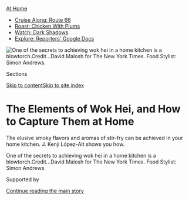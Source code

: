 <div id="app">

<div>

<div>

<div>

</div>

<div data-aria-hidden="false">

<div id="site-content" data-role="main">

<div>

<div class="css-1aor85t" style="opacity:0.000000001;z-index:-1;visibility:hidden">

<div class="css-1hqnpie">

<div class="css-epjblv">

<span class="css-17xtcya">[Food](/section/food)</span><span class="css-x15j1o">|</span><span class="css-fwqvlz">The
Elements of Wok Hei, and How to Capture Them at
Home</span>

</div>

<div class="css-k008qs">

<div class="css-1iwv8en">

<span class="css-18z7m18"></span>

<div>

</div>

</div>

<span class="css-1n6z4y">https://nyti.ms/3lTOchM</span>

<div class="css-1705lsu">

<div class="css-4xjgmj">

<div class="css-4skfbu" data-role="toolbar" data-aria-label="Social Media Share buttons, Save button, and Comments Panel with current comment count" data-testid="share-tools">

  - 
  - 
  - 
  - 
    
    <div class="css-6n7j50">
    
    </div>

  - 
  - 

</div>

</div>

</div>

</div>

</div>

</div>

<div class="css-11qgg8s">

<div id="NYT_TOP_BANNER_REGION">

<div>

<div id="maps-athome-menu" class="section css-l08pwh interactive-content interactive-size-medium">

<div class="css-17ih8de interactive-body">

<div class="at-home-nav__innerContainer">

<div class="at-home-nav__title">

[At
Home](https://www.nytimes3xbfgragh.onion/spotlight/at-home?action=click&pgtype=Article&state=default&region=TOP_BANNER&context=at_home_menu)

</div>

  - [Cruise Along:
    Route 66](https://www.nytimes3xbfgragh.onion/2020/09/07/travel/route-66.html?action=click&pgtype=Article&state=default&region=TOP_BANNER&context=at_home_menu)
  - [Roast: Chicken With
    Plums](https://www.nytimes3xbfgragh.onion/2020/09/04/dining/sheet-pan-chicken.html?action=click&pgtype=Article&state=default&region=TOP_BANNER&context=at_home_menu)
  - [Watch: Dark
    Shadows](https://www.nytimes3xbfgragh.onion/2020/09/04/arts/television/dark-shadows-stream.html?action=click&pgtype=Article&state=default&region=TOP_BANNER&context=at_home_menu)
  - [Explore: Reporters' Google
    Docs](https://www.nytimes3xbfgragh.onion/interactive/2020/at-home/even-more-reporters-editors-diaries-lists-recommendations.html?action=click&pgtype=Article&state=default&region=TOP_BANNER&context=at_home_menu)

</div>

</div>

</div>

</div>

</div>

</div>

<div id="fullBleedHeaderContent">

<div class="css-n4ws9g">

![<span class="css-16f3y1r e13ogyst0" data-aria-hidden="true">One of the
secrets to achieving wok hei in a home kitchen is a
blowtorch.</span><span class="css-cnj6d5 e1z0qqy90" itemprop="copyrightHolder"><span class="css-1ly73wi e1tej78p0">Credit...</span><span><span>David
Malosh for The New York Times. Food Stylist: Simon
Andrews.</span></span></span>](https://static01.graylady3jvrrxbe.onion/images/2020/09/04/dining/04kenji7/merlin_176535075_9d5b5e5b-970f-4c24-9899-fe8751d6f3a5-articleLarge.jpg?quality=75&auto=webp&disable=upscale)

</div>

<div class="css-3z92zw">

<div class="css-6cn7ki">

<div class="NYTAppHideMasthead css-1bcu9v6 e1suatyy0">

<div class="section css-1o1qe8k e1suatyy2">

<div class="css-cu5p7t er09x8g0">

<div class="css-6n7j50">

</div>

<span class="css-1dv1kvn">Sections</span>

[Skip to content](#site-content)[Skip to site index](#site-index)

</div>

<div class="css-10698na e1huz5gh0">

</div>

</div>

</div>

<div class="css-1sojcmr ehdk2mb0">

# The Elements of Wok Hei, and How to Capture Them at Home

</div>

The elusive smoky flavors and aromas of stir-fry can be achieved in your
home kitchen. J. Kenji López-Alt shows you how.

</div>

</div>

<div class="css-nwzfg5 e1gnum310">

<span class="css-1f9pvn2 dining">One of the secrets to achieving wok hei
in a home kitchen is a
blowtorch.</span><span class="css-cnj6d5 e1z0qqy90" itemprop="copyrightHolder"><span class="css-1ly73wi e1tej78p0">Credit...</span><span><span>David
Malosh for The New York Times. Food Stylist: Simon
Andrews.</span></span></span>

</div>

<div id="sponsor-wrapper" class="css-1hyfx7x">

<div id="sponsor-slug" class="css-19vbshk">

Supported by

</div>

[Continue reading the main
story](#after-sponsor)

<div id="sponsor" class="ad sponsor-wrapper" style="text-align:center;height:100%;display:block">

</div>

<div id="after-sponsor">

</div>

</div>

<div class="css-1wx1auc e1gnum311">

<div class="css-18e8msd">

<div class="css-vp77d3 epjyd6m0">

<div class="css-1baulvz">

By [<span class="css-1baulvz last-byline" itemprop="name">J. Kenji
López-Alt</span>](https://www.nytimes3xbfgragh.onion/by/j-kenji-lopez-alt)

</div>

</div>

  - 
    
    <div class="css-ld3wwf e16638kd2">
    
    Published Sept. 4, 2020Updated Sept. 5,
    2020
    
    </div>

  - 
    
    <div class="css-4xjgmj">
    
    <div class="css-pvvomx" data-role="toolbar" data-aria-label="Social Media Share buttons, Save button, and Comments Panel with current comment count" data-testid="share-tools">
    
      - 
      - 
      - 
      - 
        
        <div class="css-6n7j50">
        
        </div>
    
      - 
      - 
    
    </div>
    
    </div>

</div>

</div>

</div>

<div class="section meteredContent css-1r7ky0e" name="articleBody" itemprop="articleBody">

<div class="css-1fanzo5 StoryBodyCompanionColumn">

<div class="css-53u6y8">

“I like the food here,” my dad would unfailingly say to me as he pulled
open the aluminum-framed, oil-smudged glass door at [Sun Lok
Kee](https://www.nytimes3xbfgragh.onion/2002/10/09/dining/25-and-under-cantonese-old-timer-changes-boroughs-not-bean-sauce.html),
a Mott Street stalwart that served beef chow fun and other Cantonese
classics at any hour of the day until it burned down in 2002. “It has
that nice smoky flavor.” My family moved to New York in the early ’80s,
when I was 4 years old, and those stir-fries from Sun Lok Kee, with
their savory char and smoky aroma, are among my first and fondest taste
memories.

Wok hei is the Cantonese name for that aroma (literally “wok energy” or
“wok breath”). My dad has always been a wok hei fiend, first scouring
the streets of Chinatown and later the suburbs of Boston for smoky clams
in black bean sauce, fire-kissed stir-fried greens, beef chow fun that
almost tastes grilled, or noodles that are singed just right.

As a professional cook and recipe developer, I’ve spent a good 15 years
attempting to identify the elements that go into creating wok hei, so
that I might capture that flavor in a basic home kitchen. Last year, as
I researched and tested for a book on wok cooking, I finally got there.
True wok hei flavor right in my own kitchen.

</div>

</div>

<div class="css-1fanzo5 StoryBodyCompanionColumn">

<div class="css-53u6y8">

Of course, some folks would say wok hei is incongruous with home
cooking. “That smoky flavor” is the kind of matter-of-fact flourish-free
description my dad excels at, but it’s by no means the agreed-upon
definition. In her 2004 book, “The Breath of a Wok,” Grace Young
identifies wok hei as “when a wok breathes energy into a stir-fry,
giving foods a unique concentrated flavor and aroma.” In “The Chinese
Kitchen,” Eileen Yin-Fey Lo says it’s when “the proper amount of fire is
made to curl up around the bowl of the wok to cook foods precisely to
that point of optimum flavor.”

</div>

</div>

<div class="css-79elbk" data-testid="photoviewer-wrapper">

<div class="css-z3e15g" data-testid="photoviewer-wrapper-hidden">

</div>

<div class="css-1a48zt4 ehw59r15" data-testid="photoviewer-children">

![<span class="css-16f3y1r e13ogyst0" data-aria-hidden="true">This lo
mein gets its smoky appeal from wok
hei.</span><span class="css-cnj6d5 e1z0qqy90" itemprop="copyrightHolder"><span class="css-1ly73wi e1tej78p0">Credit...</span><span>David
Malosh for The New York Times. Food Stylist: Simon
Andrews.</span></span>](https://static01.graylady3jvrrxbe.onion/images/2020/09/09/dining/04kenji5/04kenji5-articleLarge-v2.jpg?quality=75&auto=webp&disable=upscale)

</div>

</div>

<div class="css-1fanzo5 StoryBodyCompanionColumn">

<div class="css-53u6y8">

When I asked my friends Steph Li and Chris Thomas, the couple in
Shenzhen, China, behind the popular YouTube channel [Chinese Cooking
Demystified](https://www.youtube.com/channel/UC54SLBnD5k5U3Q6N__UjbAw),
their response jumped between descriptive and evocative. “Wok hei is
this ethereal thing,” Steph said. It’s “that taste of the first bite of
a hot restaurant stir-fry. It’s got that taste of the restaurant oil,
the slightly deeper restaurant browning, the heavier restaurant
seasoning.

“Seeing home cooks outside of China being obsessed about wok hei has
always been kind of bewildering to me,” she added.

She has a point. Most folks in China don’t have restaurant-style
equipment at home, and even the concept of wok hei is not widely known
outside of the Cantonese regions of Southeastern China. But it is
perhaps because most Chinese food in America has its earliest roots in
Cantonese cuisine that American diners so strongly associate good
Chinese food with that flavor. (According to Andrew Smith’s “Eating
History,” there were five Chinese restaurants in San Francisco by 1850,
started by Cantonese immigrants who arrived during the Gold Rush.)

But what *is* the flavor? Where does it come from? What’s so different
about cooking in a restaurant? In my own testing, I’ve managed to narrow
it down to a few key elements.

</div>

</div>

<div class="css-1fanzo5 StoryBodyCompanionColumn">

<div class="css-53u6y8">

Most of these traits are intrinsic to woks, particularly those made of
carbon steel, a material that, like cast iron, can be seasoned to a
jet-black, nonstick coating and unlike cast iron, can be cast or
hammered thin and light enough to make tossing food a possibility.

When I was a test cook at Cook’s Illustrated, I conducted a number of
blind taste tests, stir-frying noodles, beef and vegetables in
Western-style skillets (the magazine’s recommended method at the time)
side by side with a nonstick wok, and my own well-seasoned carbon steel
wok. The carbon steel wok unanimously won those taste tests, producing
flavors that tasters described as “grilled” or “caramelized.”

As Lan Lam has written in a [more recent article from Cook’s
Illustrated](https://www.cooksillustrated.com/articles/2189-the-science-of-stir-frying-in-a-wok),
this has to do with the chemical interactions between the food and the
layers of polymerized oils on the surface of a seasoned wok. It’s also
tied to the unique action of stir-frying in a wok. “Modernist Cuisine”
describes how when a morsel is tossed up through the heavy cloud of
steam that forms above a hot wok, that steam condenses on the surface of
the food, a process that “deposits formidable amounts of latent energy
that rapidly heats the food.” It then drops back down onto the hot
surface of the wok where that surface moisture is re-vaporized, and the
cycle repeats. A wok allows you to constantly toss food through its own
vapors, speeding up its cooking, which concentrates flavor and promotes
the development of new flavor compounds through the Maillard reaction
better than a flat skillet can.

The wide rim of a wok factors into another key element of wok hei. In
her 2010 book, “Stir-Frying to Sky’s Edge,” Ms. Young emphasizes the
importance of adding soy sauce and other liquids around the perimeter of
the wok, so as not to decrease the temperature of the searing zone in
the center, which can cause meat and vegetables to steam rather than
sizzle. This advice is common among Chinese chefs and cookbook authors.

<div id="NYT_MAIN_CONTENT_2_REGION" class="css-9tf9ac">

<div>

</div>

</div>

But as I watched Sichuan chef Wang Gang splash soy sauce around the
perimeter of a wok full of [home-style egg fried rice on his YouTube
channel](https://www.youtube.com/watch?v=EvE5cYNXufY), I noticed
something: how rapidly it sizzles and sputters. I was reminded of a
Mexican cooking technique I learned from the late chef [David
Sterling](https://www.nytimes3xbfgragh.onion/2008/04/23/dining/23mini.html)
at his home in the Yucatán: As he tipped fresh salsa into a ripping-hot
saucepan, it superheated in an instantaneous steamy sputter, giving it a
richer color and smoky undertones. Could this concept of a seared sauce
also be a factor in wok hei flavor?

To test this, I made two identical batches of lo mein, changing only the
manner in which I finished them. For the first, I finished by splashing
two tablespoons of soy sauce around the perimeter of the wok, while
simultaneously splashing two tablespoons of water into the center of the
wok. For the second, I swapped the water and soy sauce. (Adding water to
the test ensured that both batches would experience the same cool-down
effect of liquid added directly to the center, while only one would
develop seared soy sauce flavors.)

The difference was stark. Adding soy sauce to the center of the wok left
the noodles with a raw soy sauce flavor, while drizzling it around the
hot edges of the wok created smoky flavors reminiscent of grilled meat.
I’ve since found that adding a small splash of oil to the perimeter of
the wok before adding the soy sauce will prevent the soy sauce from
ending up caked onto the side of the wok.

</div>

</div>

<div class="css-1fanzo5 StoryBodyCompanionColumn">

<div class="css-53u6y8">

Given that it’s the shape of a wok that allows for tossing through steam
and searing sauces, is there any hope for capturing wok hei in a Western
skillet? Fortunately, yes there is, and it has to do with the final,
most important contributor to wok hei: burnt oil.

Watch a Cantonese restaurant chef in action and you’ll see that, just as
the author Ms. Lo described, flames will lick up the back of the wok,
sometimes even spreading down into the wok itself. This happens because
as food gets tossed through the hot zone behind the wok, tiny droplets
of aerosolized oil will ignite and flare up. That singed oil then leaves
small, sooty deposits on the food as it gets tossed through the smoke.
It’s this flavor — the same flavor that develops as a hamburger drips
fat onto red hot coals below it — that I most strongly associate with
wok hei.

The problem is that Cantonese restaurant wok ranges, which can output
200,000 B.T.U.s per hour or more, are an order of magnitude more
powerful than even the most powerful home burner. It’s that massive jet
of flame that makes igniting vaporized fat possible, but I’ve found a
reasonable workaround.

If I can’t bring my food to the flame, why not bring the flame to my
food? A camping-style fuel tank, along with a brazing head (such as the
Iwatani Pro butane torch head or [Bernzomatic
TS8000](https://www.bernzomatic.com/Products/Hand-Torches/Instant-On-Off/TS8000)
propane torch head) that I point directly at the food inside a wok for a
few brief moments as I toss, can lend that vaporized oil flavor.

</div>

</div>

<div class="css-cfo9c3">

</div>

<div class="css-1fanzo5 StoryBodyCompanionColumn">

<div class="css-53u6y8">

In practice, this technique, which my colleagues at Serious Eats
independently arrived at and cleverly coined “torch hei,” is tricky.
Even with two hands, stir-frying takes practice. To simplify things,
I’ve found that transferring the stir-fried food to a rimmed baking
sheet, spreading it in a single layer, and giving it a few leisurely
passes with the torch before returning it to the wok for final saucing
and garnishing is a simple and effective
workaround.

</div>

</div>

<div class="css-79elbk" data-testid="photoviewer-wrapper">

<div class="css-z3e15g" data-testid="photoviewer-wrapper-hidden">

</div>

<div class="css-1a48zt4 ehw59r15" data-testid="photoviewer-children">

<div class="css-1xdhyk6 erfvjey0">

<span class="css-1ly73wi e1tej78p0">Image</span>

<div class="css-zjzyr8">

<div data-testid="lazyimage-container" style="height:257.77777777777777px">

</div>

</div>

</div>

<span class="css-16f3y1r e13ogyst0" data-aria-hidden="true">A quick pass
of the torch over the ingredients before they are returned to the wok is
an effective wok hei
workaround.</span><span class="css-cnj6d5 e1z0qqy90" itemprop="copyrightHolder"><span class="css-1ly73wi e1tej78p0">Credit...</span><span>David
Malosh for The New York Times. Food Stylist: Simon
Andrews.</span></span>

</div>

</div>

<div class="css-1fanzo5 StoryBodyCompanionColumn">

<div class="css-53u6y8">

The torch hei method combined with a skillet is good enough to capture
some of the magic of a great Cantonese restaurant. When I add a carbon
steel wok and some seared soy sauce to the mix, I can almost hear my dad
pushing open my kitchen door as he says to me, “I like the food here.”

Recipes: **[Smoky Lo Mein With Shiitake and
Vegetables](https://cooking.nytimes3xbfgragh.onion/recipes/1021379-smoky-lo-mein-with-shiitake-and-vegetables)**
| **[Smoky Stir-Fried
Greens](https://cooking.nytimes3xbfgragh.onion/recipes/1021378-smoky-stir-fried-greens)**

*\[Watch J. Kenji López-Alt make the* [*smoky lo
mein*](https://youtu.be/iac_idcz6XE) *and the* [*stir-fried
greens*](https://youtu.be/hcGRskPjQcU)*.\]*

</div>

</div>

<div>

</div>

<div class="css-1fanzo5 StoryBodyCompanionColumn">

<div class="css-53u6y8">

*Follow* [*NYT Food on Twitter*](https://twitter.com/nytfood) *and*
[*NYT Cooking on Instagram*](https://www.instagram.com/nytcooking/)*,*
[*Facebook*](https://www.facebookcorewwwi.onion/nytcooking/)*,*
[*YouTube*](https://www.youtube.com/nytcooking) *and*
[*Pinterest*](https://www.pinterest.com/nytcooking/)*.* [*Get regular
updates from NYT Cooking, with recipe suggestions, cooking tips and
shopping
advice*](https://www.nytimes3xbfgragh.onion/newsletters/cooking)*.*

</div>

</div>

</div>

<div>

</div>

<div>

</div>

<div>

</div>

<div>

<div id="bottom-wrapper" class="css-1ede5it">

<div id="bottom-slug" class="css-l9onyx">

Advertisement

</div>

[Continue reading the main
story](#after-bottom)

<div id="bottom" class="ad bottom-wrapper" style="text-align:center;height:100%;display:block;min-height:90px">

</div>

<div id="after-bottom">

</div>

</div>

</div>

</div>

</div>

## Site Index

<div>

</div>

## Site Information Navigation

  - [© <span>2020</span> <span>The New York Times
    Company</span>](https://help.nytimes3xbfgragh.onion/hc/en-us/articles/115014792127-Copyright-notice)

<!-- end list -->

  - [NYTCo](https://www.nytco.com/)
  - [Contact
    Us](https://help.nytimes3xbfgragh.onion/hc/en-us/articles/115015385887-Contact-Us)
  - [Work with us](https://www.nytco.com/careers/)
  - [Advertise](https://nytmediakit.com/)
  - [T Brand Studio](http://www.tbrandstudio.com/)
  - [Your Ad
    Choices](https://www.nytimes3xbfgragh.onion/privacy/cookie-policy#how-do-i-manage-trackers)
  - [Privacy](https://www.nytimes3xbfgragh.onion/privacy)
  - [Terms of
    Service](https://help.nytimes3xbfgragh.onion/hc/en-us/articles/115014893428-Terms-of-service)
  - [Terms of
    Sale](https://help.nytimes3xbfgragh.onion/hc/en-us/articles/115014893968-Terms-of-sale)
  - [Site
    Map](https://spiderbites.nytimes3xbfgragh.onion)
  - [Help](https://help.nytimes3xbfgragh.onion/hc/en-us)
  - [Subscriptions](https://www.nytimes3xbfgragh.onion/subscription?campaignId=37WXW)

</div>

</div>

</div>

</div>
